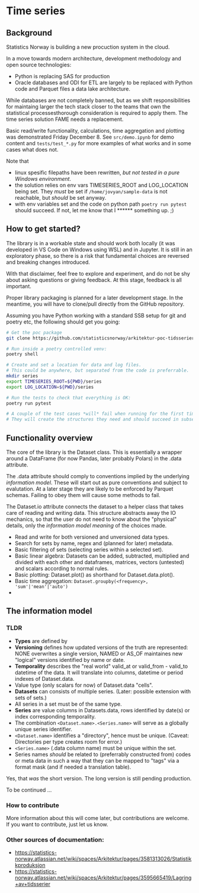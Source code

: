 # Time series

## Background

Statistics Norway is building a new procuction system in the cloud.

In a move towards modern architecture, development methodology and open source technologies: 
 * Python is replacing SAS for production 
 * Oracle databases and ODI for ETL are largely to be replaced with Python code and Parquet files a data lake architecture.

While databases are not completely banned, but as we shift responsibilities for maintaing larger the tech stack closer to the teams that own the statistical processesthorough consideration is required to apply them. The time series solution FAME needs a replacement. 

Basic read/write functionality, calculations, time aggregation and plotting was demonstrated Friday December 8. See `src/demo.ipynb` for demo content and `tests/test_*.py` for more examples of what works and in some cases what does not.

Note that
 * linux spesific filepaths have been rewritten, *but not tested in a pure Windows environment*.
 * the solution relies on env vars  TIMESERIES_ROOT and LOG_LOCATION being set. They *must* be set if `/home/jovyan/sample-data` is not reachable, but *should* be set anyway.
* with env variables set and the code on python path `poetry run pytest` should succeed. If not, let me know that I ****** something up. ;) 

## How to get started?

The library is in a workable state and should work both locally (it was developed in VS Code on Windows using WSL) and in Jupyter. It is still in an exploratory phase, so there is a risk that fundamental choices are reversed and breaking changes introduced. 

With that disclaimer, feel free to explore and experiment, and do not be shy about asking questions or giving feedback. At this stage, feedback is all important.

Proper library packaging is planned for a later development stage. In the meantime, you will have to clone/pull directly from the GitHub repository.

Assuming you have Python working with a standard SSB setup for git and poetry etc, the following should get you going:

``` bash
# Get the poc package
git clone https://github.com/statisticsnorway/arkitektur-poc-tidsserier.git

# Run inside a poetry controlled venv:
poetry shell

# Create and set a location for data and log files.
# This could be anywhere, but separated from the code is preferrable.
mkdir series
export TIMESERIES_ROOT=${PWD}/series
export LOG_LOCATION=${PWD}/series

# Run the tests to check that everything is OK: 
poetry run pytest

# A couple of the test cases *will* fail when running for the first time.  
# They will create the structures they need and should succeed in subsequent runs.

```


## Functionality overview

The core of the library is the Dataset class. This is essentially a wrapper around a DataFrame (for now Pandas, later probably Polars) in the .data attribute. 

The .data attribute should comply to conventions implied by the underlying *information model*. These will start out as pure conventions and subject to evalutation. At a later stage they are likely to be enforced by Parquet schemas. Failing to obey them will cause some methods to fail. 

The Dataset.io attribute connects the dataset to a helper class that takes care of reading and writing data. This structure abstracts away the IO mechanics, so that the user do not need to know about the "physical" details, only the *information model meaning* of the choices made.

 * Read and write for both versioned and unversioned data types.
 * Search for sets by name, regex and (planned for later) metadata.
 * Basic filtering of sets (selecting series within a selected set).
 * Basic linear algebra: Datasets can be added, subtracted, multiplied and divided with each other and dataframes, matrices, vectors (untested) and scalars according to normal rules.  
 * Basic plotting: Dataset.plot() as shorthand for Dataset.data.plot(<and sensible defaults>).
 * Basic time aggregation: 
 `Dataset.groupby(<frequency>, 'sum'|'mean'|'auto')`
 * 


 ## The information model

 ### TLDR

 * **Types** are defined by
  * **Versioning** defines how updated versions of the truth are represented: NONE overwrites a single version, NAMED or AS_OF maintaines new "logical" versions identified by name or date.
  * **Temporality** describes the "real world" valid_at or valid_from - valid_to datetime of the data. It will translate into columns, datetime or period indexes of Dataset.data.
  * Value type (only scalars for now) of Dataset.data "cells".
* **Datasets** can consists of multiple series. (Later: possible extension with sets of sets.)
* All series in a set must be of the same type. 
* **Series** are value columns in Datasets.data, rows identified by date(s) or index corresponding temporality.
* The combination `<Dataset.name>.<Series.name>` will serve as a globally unique series identifier.
* `<Dataset.name>` identifies a "directory", hence must be unique. (Caveat: Directories per type creates room for error.)
* `<Series.name>` (.data column name) must be unique within the set. 
* Series names *should* be related to (preferrably constructed from) codes or meta data in such a way that they can be mapped to "tags" via a format mask (and if needed a translation table). 

Yes, that *was* the short version. The long version is still pending production.

To be continued ...

### How to contribute

More information about this will come later, but contributions are welcome. If you want to contribute, just let us know. 

### Other sources of documentation:

* https://statistics-norway.atlassian.net/wiki/spaces/Arkitektur/pages/3581313026/Statistikkproduksjon
* https://statistics-norway.atlassian.net/wiki/spaces/Arkitektur/pages/3595665419/Lagring+av+tidsserier